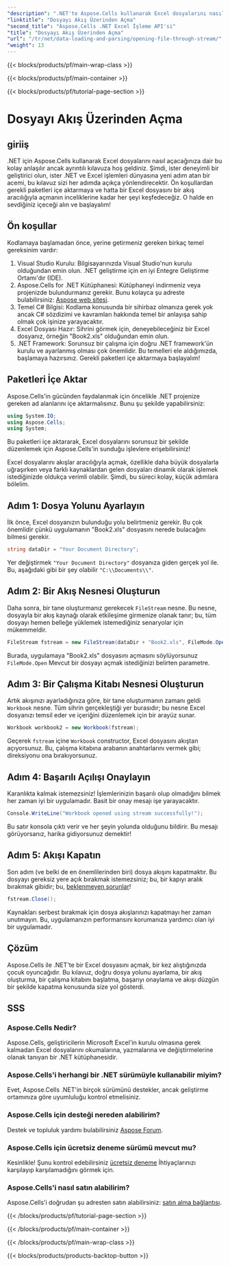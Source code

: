 ```yaml
---
"description": ".NET'te Aspose.Cells kullanarak Excel dosyalarını nasıl açacağınızı öğrenin. Bu başlangıç dostu kılavuz, verimli dosya işleme için adım adım talimatlar sağlar."
"linktitle": "Dosyayı Akış Üzerinden Açma"
"second_title": "Aspose.Cells .NET Excel İşleme API'si"
"title": "Dosyayı Akış Üzerinden Açma"
"url": "/tr/net/data-loading-and-parsing/opening-file-through-stream/"
"weight": 13
---
```


{{< blocks/products/pf/main-wrap-class >}}

{{< blocks/products/pf/main-container >}}

{{< blocks/products/pf/tutorial-page-section >}}

# Dosyayı Akış Üzerinden Açma

## giriiş
.NET için Aspose.Cells kullanarak Excel dosyalarını nasıl açacağınıza dair bu kolay anlaşılır ancak ayrıntılı kılavuza hoş geldiniz. Şimdi, ister deneyimli bir geliştirici olun, ister .NET ve Excel işlemleri dünyasına yeni adım atan bir acemi, bu kılavuz sizi her adımda açıkça yönlendirecektir. Ön koşullardan gerekli paketleri içe aktarmaya ve hatta bir Excel dosyasını bir akış aracılığıyla açmanın inceliklerine kadar her şeyi keşfedeceğiz. O halde en sevdiğiniz içeceği alın ve başlayalım!
## Ön koşullar
Kodlamaya başlamadan önce, yerine getirmeniz gereken birkaç temel gereksinim vardır:
1. Visual Studio Kurulu: Bilgisayarınızda Visual Studio'nun kurulu olduğundan emin olun. .NET geliştirme için en iyi Entegre Geliştirme Ortamı'dır (IDE).
2. Aspose.Cells for .NET Kütüphanesi: Kütüphaneyi indirmeniz veya projenizde bulundurmanız gerekir. Bunu kolayca şu adreste bulabilirsiniz: [Aspose web sitesi](https://releases.aspose.com/cells/net/).
3. Temel C# Bilgisi: Kodlama konusunda bir sihirbaz olmanıza gerek yok ancak C# sözdizimi ve kavramları hakkında temel bir anlayışa sahip olmak çok işinize yarayacaktır.
4. Excel Dosyası Hazır: Sihrini görmek için, deneyebileceğiniz bir Excel dosyanız, örneğin "Book2.xls" olduğundan emin olun.
5. .NET Framework: Sorunsuz bir çalışma için doğru .NET framework'ün kurulu ve ayarlanmış olması çok önemlidir.
Bu temelleri ele aldığımızda, başlamaya hazırsınız. Gerekli paketleri içe aktarmaya başlayalım!
## Paketleri İçe Aktar
Aspose.Cells'in gücünden faydalanmak için öncelikle .NET projenize gereken ad alanlarını içe aktarmalısınız. Bunu şu şekilde yapabilirsiniz:
```csharp
using System.IO;
using Aspose.Cells;
using System;
```
Bu paketleri içe aktararak, Excel dosyalarını sorunsuz bir şekilde düzenlemek için Aspose.Cells'in sunduğu işlevlere erişebilirsiniz!

Excel dosyalarını akışlar aracılığıyla açmak, özellikle daha büyük dosyalarla uğraşırken veya farklı kaynaklardan gelen dosyaları dinamik olarak işlemek istediğinizde oldukça verimli olabilir. Şimdi, bu süreci kolay, küçük adımlara bölelim.
## Adım 1: Dosya Yolunu Ayarlayın
İlk önce, Excel dosyanızın bulunduğu yolu belirtmeniz gerekir. Bu çok önemlidir çünkü uygulamanın "Book2.xls" dosyasını nerede bulacağını bilmesi gerekir.
```csharp
string dataDir = "Your Document Directory";
```
Yer değiştirmek `"Your Document Directory"` dosyanıza giden gerçek yol ile. Bu, aşağıdaki gibi bir şey olabilir `"C:\\Documents\\"`.
## Adım 2: Bir Akış Nesnesi Oluşturun
Daha sonra, bir tane oluşturmanız gerekecek `FileStream` nesne. Bu nesne, dosyayla bir akış kaynağı olarak etkileşime girmenize olanak tanır; bu, tüm dosyayı hemen belleğe yüklemek istemediğiniz senaryolar için mükemmeldir.
```csharp
FileStream fstream = new FileStream(dataDir + "Book2.xls", FileMode.Open);
```
Burada, uygulamaya "Book2.xls" dosyasını açmasını söylüyorsunuz `FileMode.Open` Mevcut bir dosyayı açmak istediğinizi belirten parametre.
## Adım 3: Bir Çalışma Kitabı Nesnesi Oluşturun
Artık akışınızı ayarladığınıza göre, bir tane oluşturmanın zamanı geldi `Workbook` nesne. Tüm sihrin gerçekleştiği yer burasıdır; bu nesne Excel dosyanızı temsil eder ve içeriğini düzenlemek için bir arayüz sunar.
```csharp
Workbook workbook2 = new Workbook(fstream);
```
Geçerek `fstream` içine `Workbook` constructor, Excel dosyasını akıştan açıyorsunuz. Bu, çalışma kitabına arabanın anahtarlarını vermek gibi; direksiyonu ona bırakıyorsunuz.
## Adım 4: Başarılı Açılışı Onaylayın
Karanlıkta kalmak istemezsiniz! İşlemlerinizin başarılı olup olmadığını bilmek her zaman iyi bir uygulamadır. Basit bir onay mesajı işe yarayacaktır.
```csharp
Console.WriteLine("Workbook opened using stream successfully!");
```
Bu satır konsola çıktı verir ve her şeyin yolunda olduğunu bildirir. Bu mesajı görüyorsanız, harika gidiyorsunuz demektir!
## Adım 5: Akışı Kapatın
Son adım (ve belki de en önemlilerinden biri) dosya akışını kapatmaktır. Bu dosyayı gereksiz yere açık bırakmak istemezsiniz; bu, bir kapıyı aralık bırakmak gibidir; bu, [beklenmeyen sorunlar](https://forum.aspose.com/c/cells/9)!
```csharp
fstream.Close();
```
Kaynakları serbest bırakmak için dosya akışlarınızı kapatmayı her zaman unutmayın. Bu, uygulamanızın performansını korumanıza yardımcı olan iyi bir uygulamadır.
## Çözüm
Aspose.Cells ile .NET'te bir Excel dosyasını açmak, bir kez alıştığınızda çocuk oyuncağıdır. Bu kılavuz, doğru dosya yolunu ayarlama, bir akış oluşturma, bir çalışma kitabını başlatma, başarıyı onaylama ve akışı düzgün bir şekilde kapatma konusunda size yol gösterdi. 
## SSS
### Aspose.Cells Nedir?
Aspose.Cells, geliştiricilerin Microsoft Excel'in kurulu olmasına gerek kalmadan Excel dosyalarını okumalarına, yazmalarına ve değiştirmelerine olanak tanıyan bir .NET kütüphanesidir.
### Aspose.Cells'i herhangi bir .NET sürümüyle kullanabilir miyim?
Evet, Aspose.Cells .NET'in birçok sürümünü destekler, ancak geliştirme ortamınıza göre uyumluluğu kontrol etmelisiniz.
### Aspose.Cells için desteği nereden alabilirim?
Destek ve topluluk yardımı bulabilirsiniz [Aspose Forum](https://forum.aspose.com/c/cells/9).
### Aspose.Cells için ücretsiz deneme sürümü mevcut mu?
Kesinlikle! Şunu kontrol edebilirsiniz [ücretsiz deneme](https://releases.aspose.com/) İhtiyaçlarınızı karşılayıp karşılamadığını görmek için.
### Aspose.Cells'i nasıl satın alabilirim?
Aspose.Cells'i doğrudan şu adresten satın alabilirsiniz: [satın alma bağlantısı](https://purchase.aspose.com/buy).

{{< /blocks/products/pf/tutorial-page-section >}}

{{< /blocks/products/pf/main-container >}}

{{< /blocks/products/pf/main-wrap-class >}}

{{< blocks/products/products-backtop-button >}}